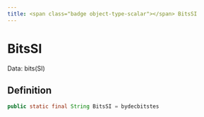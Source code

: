 ```yaml
---
title: <span class="badge object-type-scalar"></span> BitsSI
---
```

# <span class="badge object-type-scalar"></span> BitsSI

Data: bits(SI)

## Definition

```java
public static final String BitsSI = bydecbitstes
```
